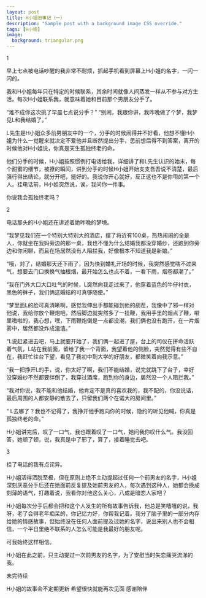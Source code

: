 ```yaml
---
layout: post
title: H小姐旧事记（一）
description: "Sample post with a background image CSS override."
tags: [H小姐]
image: 
  background: triangular.png
---
```


1

早上七点被电话吵醒的我非常不耐烦，抓起手机看到屏幕上H小姐的名字，一闪一闪的。
 
我和H小姐每年只在特定的时候联系，其余时间就像人间蒸发一样从不参与对方生活。每次H小姐联系我，就意味着她和目前那个男朋友分手了。
 
“难不成你这次挑了早晨七点说分手？”
“别闹，我跟你讲，我昨晚做了个梦，我梦见L和我结婚了。”
 
L先生是H小姐众多前男朋友中的一个，分手的时候闹得并不好看，他想不懂H小姐为什么一觉醒来就决定不爱他并且断然提出分手，思前想后得不到答案，离开的时候他对H小姐说，你真是天生孤独终老的命。
 
他们分手的时候，H小姐按照惯例打电话给我，详细讲了和L先生认识的始末，每个甜蜜的细节，被撩的瞬间，讲到分手的时候H小姐开始支支吾吾说不清楚，最后强行得出结论，就分开吧，挺好的。我说你开心就好，反正这也不是你甩的第一个人。挂电话前，H小姐突然说，诶，我问你一件事。
 
你说我会孤独终老吗？

2

电话那头的H小姐还在讲述着她昨晚的梦境。

“我梦见我们在一个特别大特别大的酒店，摆了将近有100桌，热热闹闹的全是人，你就坐在我妈旁边的那一桌，我也不懂为什么结婚我都没穿婚纱，还跑到你旁边和你闲聊，而且在场居然没有人阻拦我，好像根本不知道我是新娘。”
 
“哦，对了，结婚那天还下雨了，因为快到婚礼开场的时候，我突然感觉喘不过来气，想要去门口换换气抽根烟，最开始怎么也点不着，一看下雨，烟卷都潮了。”
 
“我在门外大口大口吐气的时候，L突然向我走过来了，他穿着蓝色的牛仔衬衣，黑色的裤子，我们俩这婚结的可真够随便。”
 
“梦里面L的脸可真清晰啊，感觉我伸出手都能碰到他的胡茬，我像中了邪一样对他说，我给你放个鞭炮吧，然后脚边就突然多了一挂鞭，我用手里的烟点了鞭，噼里啪啦的，我心想，嘿，下雨鞭炮倒是一点都没潮，我们俩也没有跑开，在一片烟雾中，居然都没炸成渣渣。”
 
“L说赶紧进去吧，马上就要开始了，我们俩一起进了屋，台上的司仪在拼命活跃着气氛，L站在我前面，留给了我一个背面，我望着他的侧脸，突然觉得有些不自在，我赶忙往台下望，看见了我初中到大学的好朋友，都微笑着向我示意。”
 
“我一把挣开L的手，说，你太好了啊，我们不能结婚，说完就跳下了台子，幸好没穿婚纱不然都要绊倒了，我穿过酒席，跑到你的身边，居然没一个人阻拦我。”
 
“我对你说，我不能和他结婚，他肯定不是真的喜欢我的，我不配的，你没说话，最后周围的人都安静的散去了，只留我们两个在诺大的房间里。”
 
“ L去哪了？我也不记得了，我挣开他手跑向你的时候，隐约的听见他喊，你真是孤独终老的命。”
 
H小姐讲完后，叹了一口气，我也跟着叹了一口气，她问我你叹什么气。我没回答，她顿了顿，说，我真是中了邪了，算了，接着睡觉去吧。

3

挂了电话的我有点诧异。
 
H小姐活得洒脱至极，但在原则上绝不主动提起过任何一个前男友的名字，H小姐深刻厌恶分手后还在她面前反复提及她前男友的人，每次遇到这种人，她都会换成刻薄的语气，打趣着说，我看你对他这么关心，八成是暗恋人家吧？
 
H小姐每次分手后都会把和这个人发生的所有故事告诉我，他总是笑嘻嘻的说，我呀，老了会得老年痴呆的，你记忆力好，你帮我记着。我分了脑子里的一部分内存给她的情感故事，但始终没在任何人面前提及过她的名字，说出来别人也不会相信，一个平日里绝不联系的人怎么可能是我最好的朋友呢。
 
可我始终这样相信。

H小姐在此之前，只主动提过一次前男友的名字，为了安慰当时失恋痛哭流涕的我。



未完待续


H小姐的故事会不定期更新
希望很快就能再次见面
感谢陪伴
